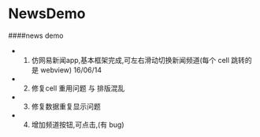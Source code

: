 # NewsDemo

####news demo

* 1. 仿网易新闻app,基本框架完成,可左右滑动切换新闻频道(每个 cell 跳转的是 webview)  16/06/14
* 2. 修复cell 重用问题 与 排版混乱
* 3. 修复数据重复显示问题
* 4. 增加频道按钮,可点击,(有 bug)
